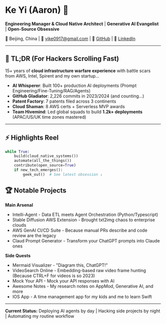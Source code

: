 # Ke Yi (Aaron) 🚀  
**Engineering Manager & Cloud Native Architect** | **Generative AI Evangelist** | **Open-Source Obsessive**  

📍 Beijing, China | 📧 [yike0917@gmail.com](mailto:yike0917@gmail.com) | 🔗 [GitHub](https://github.com/yike5460/) | 💼 [LinkedIn](www.linkedin.com/in/AaronYi/)  

---

## **🚀 TL;DR (For Hackers Scrolling Fast)**
15+ years of **cloud infrastructure warfare experience** with battle scars from AWS, Intel, Spirent and my own startup...
- **AI Whisperer**: Built 100+ production AI deployments (Prompt Engineering/Fine-Tuning/RAG/Agents)  
- **GitHub Gladiator**: 2,226 commits in 2023/2024 (and counting...)  
- **Patent Factory**: 7 patents filed across 3 continents  
- **Cloud Shaman**: 8 AWS certs + Serverless MVP awards
- **Team Hivemind**: Led global squads to build **1.2k+ deployments** (APAC/US/UK time zones mastered)  

---

## **⚡️ Highlights Reel**  
```python
while True:
    build(cloud_native_systems())
    automate(all_the_things())
    contribute(open_source=True)
    if new_tech_emerges():
        geek_out()  # See latest obsession ↓
```
## **🏆 Notable Projects**
**Main Arsenal**
- Intelli-Agent - Data ETL meets Agent Orchestration (Python/Typescript)
- Stable Diffusion AWS Extension - Brought txt2img chaos to enterprise clouds
- AWS GenAI CI/CD Suite - Because manual PRs describe and code review are the legacy
- Claud Prompt Generator - Transform your ChatGPT prompts into Claude ones

**Side Quests**
- Mermaid Visualizer - "Diagram this, ChatGPT!"
- VideoSearch Online - Embedding-based raw video frame hunting (Because CTRL+F for videos is so 2023)
- Mock Your API - Mock your API responses with AI
- Awesome Notes - My research notes on AppMod, Generative AI, and more
- IOS App - A time management app for my kids and me to learn Swift

---

**Current Status:**
Deploying AI agents by day | Hacking side projects by night | Automating my routine workflow
